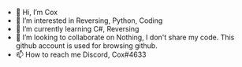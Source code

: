 - 👋 Hi, I’m Cox
- 👀 I’m interested in Reversing, Python, Coding
- 🌱 I’m currently learning C#, Reversing
- 💞️ I’m looking to collaborate on Nothing, I don't share my code. This github account is used for browsing github.
- 📫 How to reach me Discord, Cox#4633

<!---
Cox-6/Cox-6 is a ✨ special ✨ repository because its `README.md` (this file) appears on your GitHub profile.
You can click the Preview link to take a look at your changes.
--->
